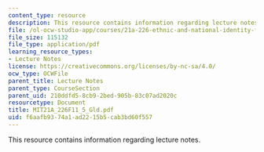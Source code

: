 ```yaml
---
content_type: resource
description: This resource contains information regarding lecture notes.
file: /ol-ocw-studio-app/courses/21a-226-ethnic-and-national-identity-fall-2011/f6aafb9374a1ad2215b5cab3bd60f557_MIT21A_226F11_5_Gld.pdf
file_size: 115132
file_type: application/pdf
learning_resource_types:
- Lecture Notes
license: https://creativecommons.org/licenses/by-nc-sa/4.0/
ocw_type: OCWFile
parent_title: Lecture Notes
parent_type: CourseSection
parent_uid: 210ddfd5-8cb9-2bed-905b-83c07ad2020c
resourcetype: Document
title: MIT21A_226F11_5_Gld.pdf
uid: f6aafb93-74a1-ad22-15b5-cab3bd60f557
---
```

This resource contains information regarding lecture notes.